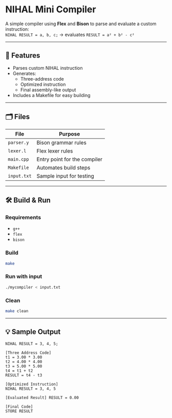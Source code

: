 # NIHAL Mini Compiler

A simple compiler using **Flex** and **Bison** to parse and evaluate a custom instruction:  
`NIHAL RESULT = a, b, c;` → evaluates `RESULT = a² + b² - c²`

---

## 📌 Features

- Parses custom NIHAL instruction
- Generates:
  - Three-address code
  - Optimized instruction
  - Final assembly-like output
- Includes a Makefile for easy building

---

## 🗂️ Files

| File         | Purpose                          |
|--------------|----------------------------------|
| `parser.y`   | Bison grammar rules              |
| `lexer.l`    | Flex lexer rules                 |
| `main.cpp`   | Entry point for the compiler     |
| `Makefile`   | Automates build steps            |
| `input.txt`  | Sample input for testing         |

---

## 🛠️ Build & Run

### Requirements

- `g++`
- `flex`
- `bison`

### Build

```bash
make
```

### Run with input

```bash
./mycompiler < input.txt
```

### Clean

```bash
make clean
```

---

## 💡 Sample Output

```
NIHAL RESULT = 3, 4, 5;
```

```
[Three Address Code]
t1 = 3.00 * 3.00
t2 = 4.00 * 4.00
t3 = 5.00 * 5.00
t4 = t1 + t2
RESULT = t4 - t3

[Optimized Instruction]
NIHAL RESULT = 3, 4, 5

[Evaluated Result] RESULT = 0.00

[Final Code]
STORE RESULT
```


